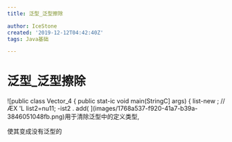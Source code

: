```yaml
---
title: 泛型_泛型擦除

author: IceStone
created: '2019-12-12T04:42:40Z'
tags: Java基础

---
```


# 泛型_泛型擦除

![public class Vector_4 { 
public stat-ic void main(StringC] args) { 
list-new ; //ÆX 
'L list2=nu11; 
-ist2 . add( ](images/1768a537-f920-41a7-b39a-3846051048fb.png)用于清除泛型中的定义类型,


使其变成没有泛型的

